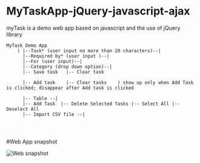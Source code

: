 # MyTaskApp-jQuery-javascript-ajax
myTask is a demo web app based on javascript and the use of jQuery library

```
MyTask Demo App 
    ( |--Task* (user input no more than 20 characters)--| 
      |--Required by* (user input )--|
      |--For (user input)--| 
      |--Category (drop down option)--|
      |-- Save task   |-- Clear task
     
      |-- Add task    |-- Clear tasks    ) show up only when Add Task is clicked; disappear after Add task is clicked
      
      |-- Table --|
      |-- Add Task  |-- Delete Selected Tasks |-- Select All |-- Deselect All
      |-- Import CSV file --| 
      

    
```
#Web App snapshot

![Web snapshot](https://github.com/qyli8/myTask-HTML-Bootstrap3-AngularJS-Filter/blob/master/)
